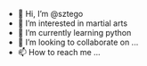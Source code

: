 - 👋 Hi, I’m @sztego
- 👀 I’m interested in martial arts
- 🌱 I’m currently learning python
- 💞️ I’m looking to collaborate on ...
- 📫 How to reach me ...

<!---
sztego/sztego is a ✨ special ✨ repository because its `README.md` (this file) appears on your GitHub profile.
You can click the Preview link to take a look at your changes.
--->
